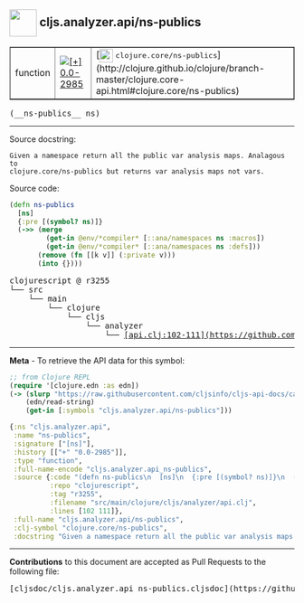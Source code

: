 ## <img width="48px" valign="middle" src="http://i.imgur.com/Hi20huC.png"> cljs.analyzer.api/ns-publics

 <table border="1">
<tr>

<td>function</td>
<td><a href="https://github.com/cljsinfo/cljs-api-docs/tree/0.0-2985"><img valign="middle" alt="[+] 0.0-2985" src="https://img.shields.io/badge/+-0.0--2985-lightgrey.svg"></a> </td>
<td>
[<img height="24px" valign="middle" src="http://i.imgur.com/1GjPKvB.png"> <samp>clojure.core/ns-publics</samp>](http://clojure.github.io/clojure/branch-master/clojure.core-api.html#clojure.core/ns-publics)
</td>
</tr>
</table>

 <samp>
(__ns-publics__ ns)<br>
</samp>

---




Source docstring:

```
Given a namespace return all the public var analysis maps. Analagous to
clojure.core/ns-publics but returns var analysis maps not vars.
```

Source code:

```clj
(defn ns-publics
  [ns]
  {:pre [(symbol? ns)]}
  (->> (merge
         (get-in @env/*compiler* [::ana/namespaces ns :macros])
         (get-in @env/*compiler* [::ana/namespaces ns :defs]))
       (remove (fn [[k v]] (:private v)))
       (into {})))
```

 <pre>
clojurescript @ r3255
└── src
    └── main
        └── clojure
            └── cljs
                └── analyzer
                    └── <ins>[api.clj:102-111](https://github.com/clojure/clojurescript/blob/r3255/src/main/clojure/cljs/analyzer/api.clj#L102-L111)</ins>
</pre>


---

__Meta__ - To retrieve the API data for this symbol:

```clj
;; from Clojure REPL
(require '[clojure.edn :as edn])
(-> (slurp "https://raw.githubusercontent.com/cljsinfo/cljs-api-docs/catalog/cljs-api.edn")
    (edn/read-string)
    (get-in [:symbols "cljs.analyzer.api/ns-publics"]))
```

```clj
{:ns "cljs.analyzer.api",
 :name "ns-publics",
 :signature ["[ns]"],
 :history [["+" "0.0-2985"]],
 :type "function",
 :full-name-encode "cljs.analyzer.api_ns-publics",
 :source {:code "(defn ns-publics\n  [ns]\n  {:pre [(symbol? ns)]}\n  (->> (merge\n         (get-in @env/*compiler* [::ana/namespaces ns :macros])\n         (get-in @env/*compiler* [::ana/namespaces ns :defs]))\n       (remove (fn [[k v]] (:private v)))\n       (into {})))",
          :repo "clojurescript",
          :tag "r3255",
          :filename "src/main/clojure/cljs/analyzer/api.clj",
          :lines [102 111]},
 :full-name "cljs.analyzer.api/ns-publics",
 :clj-symbol "clojure.core/ns-publics",
 :docstring "Given a namespace return all the public var analysis maps. Analagous to\nclojure.core/ns-publics but returns var analysis maps not vars."}

```

---

__Contributions__ to this document are accepted as Pull Requests to the following file:

 <pre>
[cljsdoc/cljs.analyzer.api_ns-publics.cljsdoc](https://github.com/cljsinfo/cljs-api-docs/blob/master/cljsdoc/cljs.analyzer.api_ns-publics.cljsdoc)
</pre>


